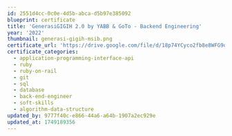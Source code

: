```yaml
---
id: 2551d4cc-0c0e-4d5b-abca-d5b97e385092
blueprint: certificate
title: 'GenerasiGIGIH 2.0 by YABB & GoTo - Backend Engineering'
year: '2022'
thumbnail: generasi-gigih-msib.png
certificate_url: 'https://drive.google.com/file/d/18p74YCyco2fb8e8WFG9qFq098NScnRzJ/view?usp=sharing'
certificate_categories:
  - application-programming-interface-api
  - ruby
  - ruby-on-rail
  - git
  - sql
  - database
  - back-end-engineer
  - soft-skills
  - algorithm-data-structure
updated_by: 9777f40c-e866-44a6-a64b-1907a2ec929e
updated_at: 1749189356
---
```

